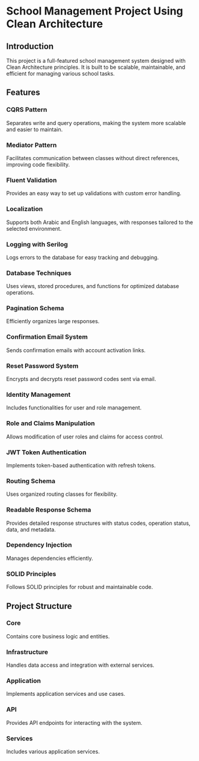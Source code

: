 # School Management Project Using Clean Architecture

## Introduction
This project is a full-featured school management system designed with Clean Architecture principles. It is built to be scalable, maintainable, and efficient for managing various school tasks.

## Features

### CQRS Pattern
Separates write and query operations, making the system more scalable and easier to maintain.

### Mediator Pattern
Facilitates communication between classes without direct references, improving code flexibility.

### Fluent Validation
Provides an easy way to set up validations with custom error handling.

### Localization
Supports both Arabic and English languages, with responses tailored to the selected environment.

### Logging with Serilog
Logs errors to the database for easy tracking and debugging.

### Database Techniques
Uses views, stored procedures, and functions for optimized database operations.

### Pagination Schema
Efficiently organizes large responses.

### Confirmation Email System
Sends confirmation emails with account activation links.

### Reset Password System
Encrypts and decrypts reset password codes sent via email.

### Identity Management
Includes functionalities for user and role management.

### Role and Claims Manipulation
Allows modification of user roles and claims for access control.

### JWT Token Authentication
Implements token-based authentication with refresh tokens.

### Routing Schema
Uses organized routing classes for flexibility.

### Readable Response Schema
Provides detailed response structures with status codes, operation status, data, and metadata.

### Dependency Injection
Manages dependencies efficiently.

### SOLID Principles
Follows SOLID principles for robust and maintainable code.

## Project Structure

### Core
Contains core business logic and entities.

### Infrastructure
Handles data access and integration with external services.

### Application
Implements application services and use cases.

### API
Provides API endpoints for interacting with the system.

### Services
Includes various application services.
